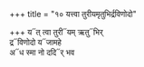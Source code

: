 +++
title = "१० यत्त्वा तुरीयमृतुभिर्द्रविणोदो"

+++
य᳓त् त्वा तुरी᳓यम् ऋतु᳓भिर्  
द्र᳓विणोदो य᳓जामहे  
अ᳓ध स्मा नो ददि᳓र् भव